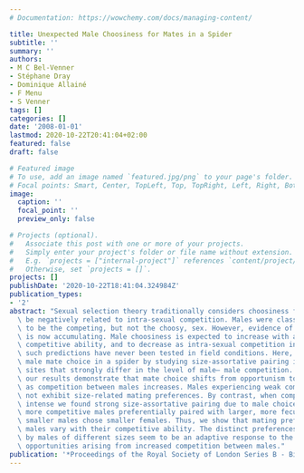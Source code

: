 ```yaml
---
# Documentation: https://wowchemy.com/docs/managing-content/

title: Unexpected Male Choosiness for Mates in a Spider
subtitle: ''
summary: ''
authors:
- M C Bel-Venner
- Stéphane Dray
- Dominique Allainé
- F Menu
- S Venner
tags: []
categories: []
date: '2008-01-01'
lastmod: 2020-10-22T20:41:04+02:00
featured: false
draft: false

# Featured image
# To use, add an image named `featured.jpg/png` to your page's folder.
# Focal points: Smart, Center, TopLeft, Top, TopRight, Left, Right, BottomLeft, Bottom, BottomRight.
image:
  caption: ''
  focal_point: ''
  preview_only: false

# Projects (optional).
#   Associate this post with one or more of your projects.
#   Simply enter your project's folder or file name without extension.
#   E.g. `projects = ["internal-project"]` references `content/project/deep-learning/index.md`.
#   Otherwise, set `projects = []`.
projects: []
publishDate: '2020-10-22T18:41:04.324984Z'
publication_types:
- '2'
abstract: "Sexual selection theory traditionally considers choosiness for mates to\
  \ be negatively related to intra-sexual competition. Males were classically considered\
  \ to be the competing, but not the choosy, sex. However, evidence of male choosiness\
  \ is now accumulating. Male choosiness is expected to increase with an individual's\
  \ competitive ability, and to decrease as intra-sexual competition increases. However,\
  \ such predictions have never been tested in field conditions. Here, we explore\
  \ male mate choice in a spider by studying size-assortative pairing in two natural\
  \ sites that strongly differ in the level of male– male competition. Unexpectedly,\
  \ our results demonstrate that mate choice shifts from opportunism to high selectivity\
  \ as competition between males increases. Males experiencing weak competition did\
  \ not exhibit size-related mating preferences. By contrast, when competition was\
  \ intense we found strong size-assortative pairing due to male choice: while larger,\
  \ more competitive males preferentially paired with larger, more fecund females,\
  \ smaller males chose smaller females. Thus, we show that mating preferences of\
  \ males vary with their competitive ability. The distinct preferences exhibited\
  \ by males of different sizes seem to be an adaptive response to the lower reproductive\
  \ opportunities arising from increased competition between males."
publication: '*Proceedings of the Royal Society of London Series B - Biological Sciences*'
---
```

